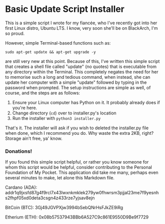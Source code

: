 # Basic Update Script Installer

This is a simple script I wrote for my fiancée, who I've recently got into her first Linux distro, Ubuntu LTS.  I know, very soon she'll be on BlackArch, I'm so proud.

However, simple Terminal-based functions such as:

```shell
sudo apt-get update && apt-get upgrade -y
```
are still very new at this point.  Because of this, I've written this simple script that creates a shell file called "update" (no quotes) that is executable from any directory within the Terminal.  This completely negates the need for her to memorise such a long and tedious command, when instead, she can update her computer with a simple "update" followed by typing in the password when prompted.  The setup instructions are simple as well, of course, and the steps are as follows:

1. Ensure your Linux computer has Python on it.  It probably already does if you're here.
2. Change directory (```cd```) over to installer.py's location
3. Run the installer with ```python3 installer.py```

That's it.  The installer will ask if you wish to deleted the installer.py file when done, which I recommend you do.  Why waste the extra 2KB, right?  Storage ain't free, ya' know.

### Donations!
If you found this simple script helpful, or rather you know someone for whom this script would be helpful, consider contributing to the Personal Foundation of My Pocket.  This application did take me many, perhaps even several minutes to make, let alone this Markdown file.

Cardano (ADA):
addr1q9jxsfd87g4f9rcl7x43lwxnkmklek279yw0fhwrsm3pjjal23me7f9yesnhs2fhpf05xd0deta3csgn4z433rze7yjsav8ejn


BitCoin (BTC): 
3Gj49JGVPXjw3994bSebQNrHsFJkZE9iRg


Etherium (ETH): 
0x08b57537943BBb6A527C9c861E9550D9Be9f7729
